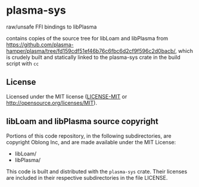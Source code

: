 # plasma-sys

raw/unsafe FFI bindings to libPlasma

contains copies of the source tree for libLoam and libPlasma from
https://github.com/plasma-hamper/plasma/tree/fd159cdf51ef46b76c6fbc6d2cf9f596c2d0bacb/,
which is crudely built and statically linked to the plasma-sys crate in the
build script with `cc`

## License

Licensed under the MIT license ([LICENSE-MIT](LICENSE-MIT) or <http://opensource.org/licenses/MIT>).

## libLoam and libPlasma source copyright

Portions of this code repository, in the following subdirectories, are copyright
Oblong Inc, and are made available under the MIT License:
- libLoam/
- libPlasma/

This code is built and distributed with the `plasma-sys` crate.  Their
licenses are included in their respective subdirectories in the file LICENSE.